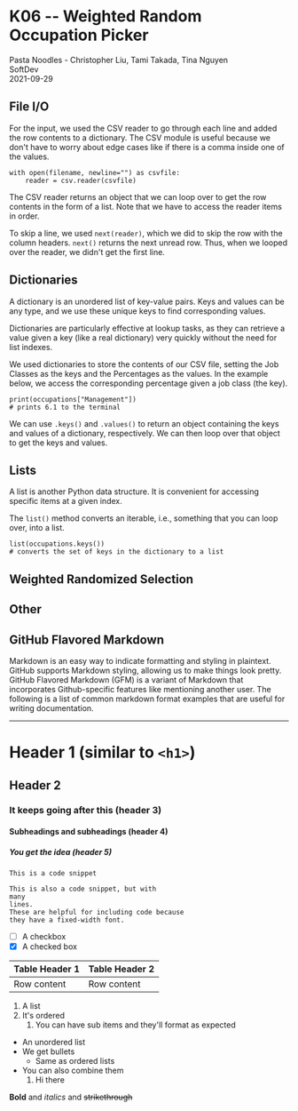 # K06 -- Weighted Random Occupation Picker

Pasta Noodles - Christopher Liu, Tami Takada, Tina Nguyen </br>
SoftDev </br>
2021-09-29

## File I/O
For the input, we used the CSV reader to go through each line and added the row
contents to a dictionary. The CSV module is useful because we don't have to
worry about edge cases like if there is a comma inside one of the values.

```
with open(filename, newline="") as csvfile:
    reader = csv.reader(csvfile)
```

The CSV reader returns an object that we can loop over to get the row contents
in the form of a list. Note that we have to access the reader items in order.

To skip a line, we used `next(reader)`, which we did to skip the row with the
column headers. `next()` returns the next unread row. Thus, when we looped over
the reader, we didn't get the first line.

## Dictionaries
A dictionary is an unordered list of key-value pairs. Keys and values can be
any type, and we use these unique keys to find corresponding values.

Dictionaries are particularly effective at lookup tasks, as they can retrieve a
value given a key (like a real dictionary) very quickly without the need for
list indexes.

We used dictionaries to store the contents of our CSV file, setting the Job
Classes as the keys and the Percentages as the values. In the example below, we
access the corresponding percentage given a job class (the key).

```
print(occupations["Management"])
# prints 6.1 to the terminal
```

We can use `.keys()` and `.values()` to return an object containing the keys
and values of a dictionary, respectively. We can then loop over that object to
get the keys and values.

## Lists
A list is another Python data structure. It is convenient for accessing
specific items at a given index.

The `list()` method converts an iterable, i.e., something that you can loop
over, into a list.

```
list(occupations.keys())
# converts the set of keys in the dictionary to a list
```

## Weighted Randomized Selection


## Other



## GitHub Flavored Markdown
Markdown is an easy way to indicate formatting and styling in plaintext. GitHub
supports Markdown styling, allowing us to make things look pretty. GitHub
Flavored Markdown (GFM) is a variant of Markdown that incorporates
Github-specific features like mentioning another user. The following is a list
of common markdown format examples that are useful for writing documentation.

---

# Header 1 (similar to `<h1>`)
## Header 2
### It keeps going after this (header 3)
#### Subheadings and subheadings (header 4)
##### You get the idea (header 5)

`This is a code snippet`
```
This is also a code snippet, but with
many
lines.
These are helpful for including code because
they have a fixed-width font.
```

- [ ] A checkbox
- [x] A checked box

| Table Header 1 | Table Header 2 |
| --- | --- |
| Row content | Row content |

1. A list
2. It's ordered
   1. You can have sub items and they'll format as expected

* An unordered list
* We get bullets
    * Same as ordered lists
* You can also combine them
    1. Hi there

**Bold** and *italics* and ~~strikethrough~~

